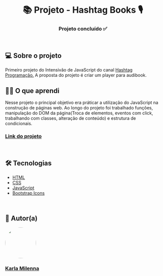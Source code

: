 <h1 align="center"> 📚 Projeto - Hashtag Books 🎙️</h1>

<h3 align="center"> 
	Projeto concluído ✅
</h3>

<br/>

<h2>💻 Sobre o projeto</h2>
<p>Primeiro projeto do Intensivão de JavaScript do canal  <a href="https://www.youtube.com/@HashtagProgramacao" target="_blank">Hashtag Programação.</a> A proposta do projeto é criar um player para audibook.</p> 


<h2>👩‍🎓 O que aprendi</h2>
Nesse projeto o principal objetivo era práticar a utilização do JavaScript na construção de páginas web. Ao longo do projeto foi trabalhado funções, manipulação do DOM da página(Troca de elementos, eventos com click, trabalhando com classes, alteração de conteúdo) e estrutura de condicionais.

<h3><strong><a href="https://kamilenna.github.io/Hashtag--Books/" target="_blank">Link do projeto</a></strong></h3>

<br>

<h2>🛠 Tecnologias</h2>
<ul>
    <li><a href="https://developer.mozilla.org/pt-BR/docs/Web/HTML" target="_blank">HTML</a></li>
    <li><a href="https://developer.mozilla.org/pt-BR/docs/Web/CSS" target="_blank">CSS</a></li>
    <li><a href="https://developer.mozilla.org/pt-BR/docs/Web/JavaScript" target="_blank">JavaScript</a></li>
    <li><a href="https://icons.getbootstrap.com/" target="_blank">Bootstrap Icons</a></li>
</ul>

<br>

<h2>🦸 Autor(a)</h2>
<a href="https://karlamilenna.netlify.app/" target="_blank">
 <img style="border-radius: 50%;" src="https://avatars.githubusercontent.com/u/62101215?v=4" width="100px;" alt=""/>
 <h3><b>Karla Milenna</b></h3></a>